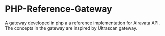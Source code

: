 PHP-Reference-Gateway
=====================

A gateway developed in php a a reference implementation for Airavata API. The concepts in the gateway are inspired by Ultrascan gateway.
